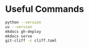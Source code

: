 # Useful Commands

```bash
python --version
uv --version
mkdocs gh-deploy
mkdocs serve
git-cliff -c cliff.toml
```